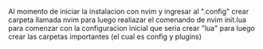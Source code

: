 Al momento de iniciar la instalacion con nvim y ingresar al ".config" crear carpeta llamada nvim para luego realiazar el comenando de nvim init.lua para comenzar con la configuracion inicial que seria crear "lua" para luego crear las carpetas importantes (el cual es config y plugins) 
